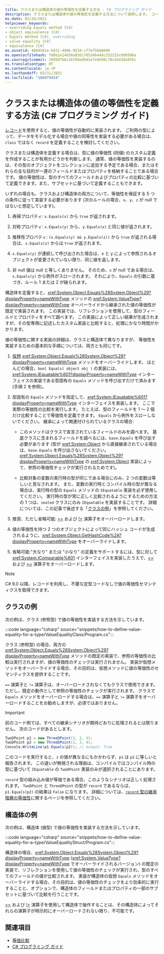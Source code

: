 ```yaml
---
title: クラスまたは構造体の値の等価性を定義する方法 - C# プログラミング ガイド
description: クラスまたは構造体の値の等価性を定義する方法について説明します。 コード例を参照し、使用可能なリソースをご確認ください。
ms.date: 03/26/2021
helpviewer_keywords:
- overriding Equals method [C#]
- object equivalence [C#]
- Equals method [C#], overriding
- value equality [C#]
- equivalence [C#]
ms.assetid: 4084581e-b931-498b-9534-cf7ef5b68690
ms.openlocfilehash: fd8e1e14650a836178534b44dc332215c0d0586a
ms.sourcegitcommit: 109507b6c16704ed041efe9598c70cd3438a9fbc
ms.translationtype: HT
ms.contentlocale: ja-JP
ms.lasthandoff: 03/31/2021
ms.locfileid: "106079454"
---
```

# <a name="how-to-define-value-equality-for-a-class-or-struct-c-programming-guide"></a>クラスまたは構造体の値の等価性を定義する方法 (C# プログラミング ガイド)

[レコード](../classes-and-structs/records.md)を使用すると、値の等価性が自動的に実装されます。 ご利用の型によって、データをモデル化する場合や値の同等性を実装する必要がある場合は、`class` ではなく `record` を定義することを検討してください。

クラスまたは構造体を定義する場合は、型に値の等価性 (同値) のカスタム定義を作成することが有用かどうかを判断します。 通常、値の等価性を実装するのは、その型のオブジェクトをコレクションに追加する予定である場合、またはそれらの主な目的が一連のフィールドまたはプロパティを格納することである場合です。 値の等価性は、型のすべてのフィールドおよびプロパティの比較に基づいて定義できます。また、サブセットに基づいて定義することもできます。

いずれの場合も、クラスおよび構造体の両方について、等価性を保証する 5 つの条件に従って実装する必要があります (次のルールの場合、`x`、`y`、`z` が null ではないと想定しています)。  
  
1. 再帰プロパティ: `x.Equals(x)` から `true` が返されます。
  
2. 対称プロパティ: `x.Equals(y)` から、`y.Equals(x)` と同じ値が返されます。
  
3. 推移性プロパティ: `(x.Equals(y) && y.Equals(z))` から `true` が返される場合は、`x.Equals(z)` からは `true` が返されます。
  
4. `x.Equals(y)` が連続して呼び出された場合は、x と y によって参照されるオブジェクトが変更されていない限り、同じ値を返します。  
  
5. 非 null 値は null と等しくありません。 そのため、`x` が null である場合は、`x.Equals(y)` から例外がスローされます。 それにより、`Equals` の引数に基づき、ルール 1 または 2 が破られます。

構造体を定義すると、<xref:System.Object.Equals%28System.Object%29?displayProperty=nameWithType> メソッドの <xref:System.ValueType?displayProperty=nameWithType> オーバーライドから継承された値の等価性が既定で実装されます。 この実装では、リフレクションを使用して、型のフィールドとプロパティをすべて調べます。 この実装によって正しい結果が生成されますが、その型専用に記述したカスタム実装と比較すると、処理にかなり時間がかかります。  
  
値の等価性に関する実装の詳細は、クラスと構造体で異なりますが、 等価性を実装するための基本的な手順については、両方とも同じです。  
  
1. [仮想](../../language-reference/keywords/virtual.md) <xref:System.Object.Equals%28System.Object%29?displayProperty=nameWithType> メソッドをオーバーライドします。 ほとんどの場合、`bool Equals( object obj )` の実装には、<xref:System.IEquatable%601?displayProperty=nameWithType> インターフェイスの実装である型固有の `Equals` メソッドを呼び出すだけで済みます (手順 2 を参照)。  
  
2. 型固有の `Equals` メソッドを指定して、<xref:System.IEquatable%601?displayProperty=nameWithType> インターフェイスを実装します。 ここで実際の等価性の比較を実行します。 たとえば、型のフィールドを 1 ～ 2 個だけ比較することで等価性を定義できます。 `Equals` から例外をスローしないでください。 継承によって関連付けられているクラスの場合:

   * このメソッドはクラスで宣言されているフィールドのみを調べます。 基底クラスに含まれるフィールドを調べるには、`base.Equals` を呼び出す必要があります (型が <xref:System.Object> から直接継承されている場合は、`base.Equals` を呼び出さないでください。<xref:System.Object.Equals%28System.Object%29?displayProperty=nameWithType> の <xref:System.Object> 実装によって、参照の等価性チェックが実行されるためです)。

   * 比較対象の変数の実行時の型が同じである場合にのみ、2 つの変数は等しいと見なされます。 また、変数の実行時とコンパイル時の型が異なる場合は、実行時の型の `Equals` メソッドの `IEquatable` 実装を必ず使用してください。 実行時の型が常に正しく比較されるようにするための方法の 1 つは、`sealed` クラスにのみ `IEquatable` を実装することです。 詳細については、この記事で後述する「[クラスの例](#class-example)」を参照してください。
  
3. 推奨、ただし省略可能: [==](../../language-reference/operators/equality-operators.md#equality-operator-) および [!=](../../language-reference/operators/equality-operators.md#inequality-operator-) 演算子をオーバーロードします。  
  
4. 値の等価性を持つ 2 つのオブジェクトによって同じハッシュ コードが生成されるように、<xref:System.Object.GetHashCode%2A?displayProperty=nameWithType> をオーバーライドします。  
  
5. 省略可能:"大なり" または "小なり" の定義をサポートするには、型に対して <xref:System.IComparable%601> インターフェイスを実装したうえで、[<=](../../language-reference/operators/comparison-operators.md#less-than-or-equal-operator-) および [>=](../../language-reference/operators/comparison-operators.md#greater-than-or-equal-operator-) 演算子をオーバーロードします。  

> [!NOTE]
> C# 9.0 以降、レコードを利用し、不要な定型コードなしで値の等価性セマンティクスを取得できます。

## <a name="class-example"></a>クラスの例

次の例は、クラス (参照型) で値の等価性を実装する方法を示しています。

:::code language="csharp" source="snippets/how-to-define-value-equality-for-a-type/ValueEqualityClass/Program.cs":::

クラス (参照型) の場合、両方の <xref:System.Object.Equals%28System.Object%29?displayProperty=nameWithType> メソッドの既定の実装で、参照の等価性の比較は実行されますが、値の等価性のチェックは実行されません。 実装が仮想メソッドをオーバーライドする場合、その目的は、仮想メソッドに値の等価性のセマンティクスを提供することです。

`==` 演算子と `!=` 演算子は、オーバーロードされなくてもクラスで使用できます。 ただし、既定の動作として参照の等価性のチェックが実行されます。 クラスで `Equals` メソッドをオーバーロードする場合は、`==` 演算子と `!=` 演算子をオーバーロードすることをお勧めしますが、必須ではありません。

> [!IMPORTANT]
> 前のコード例では、すべての継承シナリオが期待どおりに処理されるとは限りません。 次のコードがあるとします。
>
> ```csharp
> TwoDPoint p1 = new ThreeDPoint(1, 2, 3);
> TwoDPoint p2 = new ThreeDPoint(1, 2, 4);
> Console.WriteLine(p1.Equals(p2)); // output: True
> ```
>
> このコードを実行すると、`z` の値が異なるにもかかわらず、`p1` は `p2` に等しいと報告されます。 この違いが無視される理由は、コンパイルではコンパイル時の型に基づいて `IEquatable` の `TwoDPoint` 実装のみが選択されることにあります。
>
> `record` 型の組み込み値が等価である場合、このようなシナリオは正しく処理されます。 `TwoDPoint` と `ThreeDPoint` の型が `record` であるならば、`p1.Equals(p2)` の結果は `False` になります。 詳細については、[`record` 型の継承階層の等価性](../../language-reference/builtin-types/record.md#equality-in-inheritance-hierarchies)に関するページを参照してください。

## <a name="struct-example"></a>構造体の例

次の例は、構造体 (値型) で値の等価性を実装する方法を示しています。

:::code language="csharp" source="snippets/how-to-define-value-equality-for-a-type/ValueEqualityStruct/Program.cs":::
  
構造体の場合、<xref:System.Object.Equals%28System.Object%29?displayProperty=nameWithType> (<xref:System.ValueType?displayProperty=nameWithType> でオーバーライドされるバージョン) の既定の実装で、リフレクションを使用して値の等価性のチェックが実行され、型のすべてのフィールドの値が比較されます。 実装が構造体の仮想 `Equals` メソッドをオーバーライドする場合、その目的は、値の等価性のチェックをより効率的に実行することと、オプションで、構造体のフィールドまたはプロパティの一部のサブセットに基づいて比較を行うことです。
  
[==](../../language-reference/operators/equality-operators.md#equality-operator-) および [!=](../../language-reference/operators/equality-operators.md#inequality-operator-) 演算子を使用して構造体で操作することは、その構造体によってそれらの演算子が明示的にオーバーロードされない限り、不可能です。

## <a name="see-also"></a>関連項目

- [等価比較](equality-comparisons.md)
- [C# プログラミング ガイド](../index.md)
